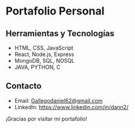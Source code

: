 # **Portafolio Personal**

## **Herramientas y Tecnologías**

- HTML, CSS, JavaScript
- React, Node.js, Express
- MongoDB, SQL, NOSQL
- JAVA, PYTHON, C

## **Contacto**

- Email: Gallegodaniel62@gmail.com
- LinkedIn: https://www.linkedin.com/in/dann2/

¡Gracias por visitar mi portafolio!
